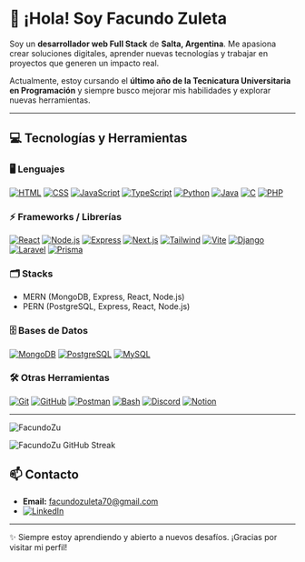 # 👋 ¡Hola! Soy Facundo Zuleta

Soy un **desarrollador web Full Stack** de **Salta, Argentina**. Me apasiona crear soluciones digitales, aprender nuevas tecnologías y trabajar en proyectos que generen un impacto real.  

Actualmente, estoy cursando el **último año de la Tecnicatura Universitaria en Programación** y siempre busco mejorar mis habilidades y explorar nuevas herramientas.  

---

## 💻 Tecnologías y Herramientas

### 🖥 Lenguajes
[![HTML](https://skillicons.dev/icons?i=html)](https://skillicons.dev) 
[![CSS](https://skillicons.dev/icons?i=css)](https://skillicons.dev) 
[![JavaScript](https://skillicons.dev/icons?i=js)](https://skillicons.dev) 
[![TypeScript](https://skillicons.dev/icons?i=ts)](https://skillicons.dev) 
[![Python](https://skillicons.dev/icons?i=py)](https://skillicons.dev) 
[![Java](https://skillicons.dev/icons?i=java)](https://skillicons.dev) 
[![C](https://skillicons.dev/icons?i=c)](https://skillicons.dev) 
[![PHP](https://skillicons.dev/icons?i=php)](https://skillicons.dev)

### ⚡ Frameworks / Librerías
[![React](https://skillicons.dev/icons?i=react)](https://skillicons.dev)
[![Node.js](https://skillicons.dev/icons?i=nodejs)](https://skillicons.dev)
[![Express](https://skillicons.dev/icons?i=express)](https://skillicons.dev)
[![Next.js](https://skillicons.dev/icons?i=nextjs)](https://skillicons.dev)
[![Tailwind](https://skillicons.dev/icons?i=tailwind)](https://skillicons.dev)
[![Vite](https://skillicons.dev/icons?i=vite)](https://skillicons.dev)
[![Django](https://skillicons.dev/icons?i=django)](https://skillicons.dev)
[![Laravel](https://skillicons.dev/icons?i=laravel)](https://skillicons.dev)
[![Prisma](https://skillicons.dev/icons?i=prisma)](https://skillicons.dev)

### 🗂 Stacks
- MERN (MongoDB, Express, React, Node.js)  
- PERN (PostgreSQL, Express, React, Node.js)

### 🗄 Bases de Datos
[![MongoDB](https://skillicons.dev/icons?i=mongodb)](https://skillicons.dev)
[![PostgreSQL](https://skillicons.dev/icons?i=postgres)](https://skillicons.dev)
[![MySQL](https://skillicons.dev/icons?i=mysql)](https://skillicons.dev)

### 🛠 Otras Herramientas
[![Git](https://skillicons.dev/icons?i=git)](https://skillicons.dev)
[![GitHub](https://skillicons.dev/icons?i=github)](https://skillicons.dev)
[![Postman](https://skillicons.dev/icons?i=postman)](https://skillicons.dev)
[![Bash](https://skillicons.dev/icons?i=bash)](https://skillicons.dev)
[![Discord](https://skillicons.dev/icons?i=discord)](https://skillicons.dev)
[![Notion](https://skillicons.dev/icons?i=notion)](https://skillicons.dev)

---

<p><img align="center"
    src="https://github-readme-stats.vercel.app/api/top-langs?username=FacundoZu&show_icons=true&locale=en&bg_color=0d1117&text_color=ffffff&layout=compact"
    alt="FacundoZu" 
    bg_color=#808080/>
</p>

![FacundoZu GitHub Streak](https://github-readme-streak-stats.herokuapp.com/?user=FacundoZu&theme=tokyonight-duo)

## 📫 Contacto

- **Email:** facundozuleta70@gmail.com
- [![LinkedIn](https://img.shields.io/badge/LinkedIn-FacundoZu-blue?style=flat-square&logo=linkedin)]([https://www.linkedin.com/in/facundozu/](https://www.linkedin.com/in/facundo-zuleta/))

---

✨ Siempre estoy aprendiendo y abierto a nuevos desafíos. ¡Gracias por visitar mi perfil!  
